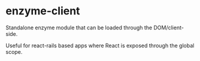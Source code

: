 # enzyme-client
Standalone enzyme module that can be loaded through the DOM/client-side. 

Useful for react-rails based apps where React is exposed through the global scope.
